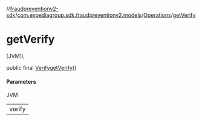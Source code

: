 //[fraudpreventionv2-sdk](../../../index.md)/[com.expediagroup.sdk.fraudpreventionv2.models](../index.md)/[Operations](index.md)/[getVerify](get-verify.md)

# getVerify

[JVM]\

public final [Verify](../-verify/index.md)[getVerify](get-verify.md)()

#### Parameters

JVM

| |
|---|
| verify |
